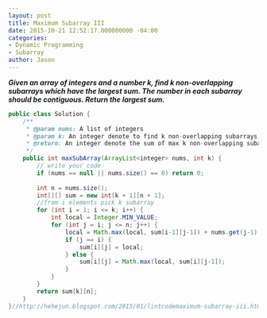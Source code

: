 ```yaml
---
layout: post
title: Maximum Subarray III
date: 2015-10-21 12:52:17.000000000 -04:00
categories:
- Dynamic Programming
- Subarray
author: Jason
---
```

<p><strong><em>Given an array of integers and a number k, find k non-overlapping subarrays which have the largest sum. The number in each subarray should be contiguous. Return the largest sum.</em></strong></p>

``` java
public class Solution {
    /**
     * @param nums: A list of integers
     * @param k: An integer denote to find k non-overlapping subarrays
     * @return: An integer denote the sum of max k non-overlapping subarrays
     */
    public int maxSubArray(ArrayList<integer> nums, int k) {
        // write your code
        if (nums == null || nums.size() == 0) return 0;
                
        int n = nums.size();
        int[][] sum = new int[k + 1][n + 1];
        //from i elements pick k subarray
        for (int i = 1; i <= k; i++) {
            int local = Integer.MIN_VALUE;
            for (int j = i; j <= n; j++) {
                local = Math.max(local, sum[i-1][j-1]) + nums.get(j-1);
                if (j == i) {
                    sum[i][j] = local;
                } else {
                    sum[i][j] = Math.max(local, sum[i][j-1]);
                }
            }
        }
        return sum[k][n];
    }
}//http://hehejun.blogspot.com/2015/01/lintcodemaximum-subarray-iii.html
```
